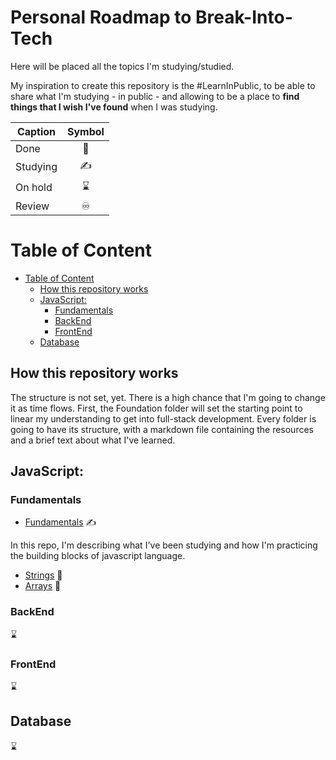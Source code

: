 # Personal Roadmap to Break-Into-Tech

Here will be placed all the topics I'm studying/studied.

My inspiration to create this repository is the #LearnInPublic, to be able to share what I'm studying - in public - and allowing to be a place to **find things that I wish I've found** when I was studying.


| Caption  | Symbol |
| -------- | :----: |
| Done     |   📕    |
| Studying |   ✍️    |
| On hold  |   ⌛    |
| Review   |   ♾️    |

# Table of Content

  - [Table of Content](#table-of-content)
    - [How this repository works](#how-this-repository-works)
    - [JavaScript:](#javascript)
      - [Fundamentals](#fundamentals)
      - [BackEnd](#backend)
      - [FrontEnd](#frontend)
    - [Database](#database)


## How this repository works
The structure is not set, yet. There is a high chance that I'm going to change it as time flows. 
First, the Foundation folder will set the starting point to linear my understanding to get into full-stack development.
Every folder is going to have its structure, with a markdown file containing the resources and a brief text about what I've learned.

## JavaScript:

### Fundamentals

- [Fundamentals](fundamentals/README.md) ✍️

In this repo, I'm describing what I've been studying and how I'm practicing the building blocks of javascript language.

  - [Strings](fundamentals/String.md) 📕
  - [Arrays](fundamentals/Arrays.md) 📕

### BackEnd 
⌛

### FrontEnd 
⌛

## Database 
⌛